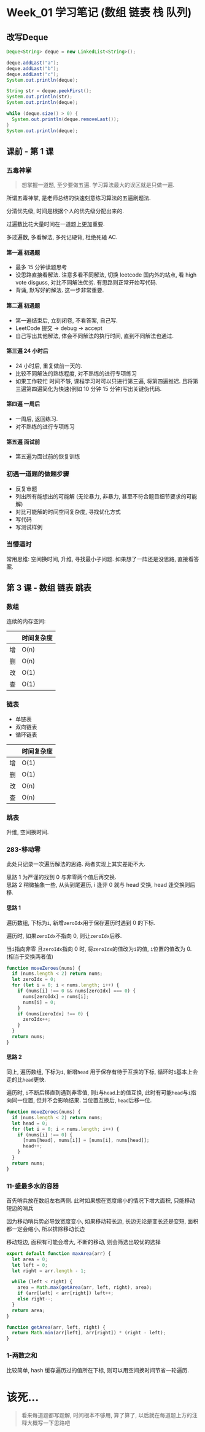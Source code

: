 # Week_01 学习笔记 (数组 链表 栈 队列)

## 改写Deque
```java
Deque<String> deque = new LinkedList<String>();

deque.addLast("a");
deque.addLast("b");
deque.addLast("c");
System.out.println(deque);

String str = deque.peekFirst();
System.out.println(str);
System.out.println(deque);

while (deque.size() > 0) {
  System.out.println(deque.removeLast());
}
System.out.println(deque);
```

## 课前 - 第 1 课

### 五毒神掌

> 想掌握一道题, 至少要做五遍. 学习算法最大的误区就是只做一遍.

所谓五毒神掌, 是老师总结的快速刻意练习算法的五遍刷题法.

分清优先级, 时间是根据个人的优先级分配出来的.

过遍数比花大量时间在一道题上更加重要.

多过遍数, 多看解法, 多死记硬背, 杜绝死磕 AC.

#### 第一遍 初遇题

- 最多 15 分钟读题思考
- 没思路直接看解法. 注意多看不同解法, 切换 leetcode 国内外的站点, 看 high vote disguss, 对比不同解法优劣. 有思路则正常开始写代码.
- 背诵, 默写好的解法. 这一步非常重要.

#### 第二遍 初遇题

- 第一遍结束后, 立刻闭卷, 不看答案, 自己写.
- LeetCode 提交 -> debug -> accept
- 自己写出其他解法, 体会不同解法的执行时间, 直到不同解法也通过.

#### 第三遍 24 小时后

- 24 小时后, 重复做前一天的.
- 比较不同解法的熟练程度, 对不熟练的进行专项练习
- 如果工作较忙 时间不够, 课程学习时可以只进行第三遍, 将第四遍推迟. 且将第三遍第四遍简化为快速(例如 10 分钟 15 分钟)写出关键伪代码.

#### 第四遍 一周后

- 一周后, 返回练习.
- 对不熟练的进行专项练习

#### 第五遍 面试前

- 第五遍为面试前的恢复训练

### 初遇一道题的做题步骤

- 反复审题
- 列出所有能想出的可能解 (无论暴力, 非暴力, 甚至不符合题目细节要求的可能解)
- 对比可能解的时间空间复杂度, 寻找优化方式
- 写代码
- 写测试样例

### 当懵逼时

常用思维: 空间换时间, 升维, 寻找最小子问题.
如果想了一阵还是没思路, 直接看答案.

## 第 3 课 - 数组 链表 跳表

### 数组

连续的内存空间:

|     | 时间复杂度 |
| --- | ---------- |
| 增  | O(n)       |
| 删  | O(n)       |
| 改  | O(1)       |
| 查  | O(1)       |

### 链表

- 单链表
- 双向链表
- 循环链表

|     | 时间复杂度 |
| --- | ---------- |
| 增  | O(1)       |
| 删  | O(1)       |
| 改  | O(n)       |
| 查  | O(n)       |

### 跳表

升维, 空间换时间.

### 283-移动零

此处只记录一次遍历解法的思路. 两者实现上其实差距不大.

思路 1 为严谨的找到 0 与非零两个值后再交换.  
思路 2 稍微抽象一些, 从头到尾遍历, i 逢非 0 就与 head 交换, head 逢交换则后移.

#### 思路 1

遍历数组, 下标为`i`, 新增`zeroIdx`用于保存遍历时遇到 0 的下标.

遍历时, 如果`zeroIdx`不指向 0, 则让`zeroIdx`后移.

当`i`指向非零 且`zeroIdx`指向 0 时, 将`zeroIdx`的值改为`i`的值, `i`位置的值改为 0. (相当于交换两者值)

```js
function moveZeroes(nums) {
  if (nums.length < 2) return nums;
  let zeroIdx = 0;
  for (let i = 0; i < nums.length; i++) {
    if (nums[i] !== 0 && nums[zeroIdx] === 0) {
      nums[zeroIdx] = nums[i];
      nums[i] = 0;
    }
    if (nums[zeroIdx] !== 0) {
      zeroIdx++;
    }
  }
  return nums;
}
```

#### 思路 2

同上, 遍历数组, 下标为`i`, 新增`head` 用于保存有待于互换的下标, 循环时`i`基本上会走的比`head`更快.

遍历时, `i`不断后移直到遇到非零值, 则`i`与`head`上的值互换, 此时有可能`head`与`i`指向同一位置, 但并不会影响结果. 当位置互换后, `head`后移一位.

```js
function moveZeroes(nums) {
  if (nums.length < 2) return nums;
  let head = 0;
  for (let i = 0; i < nums.length; i++) {
    if (nums[i] !== 0) {
      [nums[head], nums[i]] = [nums[i], nums[head]];
      head++;
    }
  }
  return nums;
}
```

### 11-盛最多水的容器

首先哨兵放在数组左右两侧.
此时如果想在宽度缩小的情况下增大面积, 只能移动短边的哨兵

因为移动哨兵势必导致宽度变小, 如果移动较长边, 长边无论是变长还是变短, 面积都一定会缩小, 所以排除移动长边

移动短边, 面积有可能会增大, 不断的移动, 则会筛选出较优的选择

```js
export default function maxArea(arr) {
  let area = 0;
  let left = 0;
  let right = arr.length - 1;

  while (left < right) {
    area = Math.max(getArea(arr, left, right), area);
    if (arr[left] < arr[right]) left++;
    else right--;
  }
  return area;
}

function getArea(arr, left, right) {
  return Math.min(arr[left], arr[right]) * (right - left);
}
```

### 1-两数之和

比较简单, hash 缓存遍历过的值所在下标, 则可以用空间换时间节省一轮遍历.

# 该死...
> 看来每道题都写题解, 时间根本不够用, 算了算了,  以后就在每道题上方的注释大概写一下思路吧 
